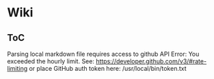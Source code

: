 # Wiki
## ToC

Parsing local markdown file requires access to github API
Error: You exceeded the hourly limit. See: https://developer.github.com/v3/#rate-limiting
or place GitHub auth token here: /usr/local/bin/token.txt
